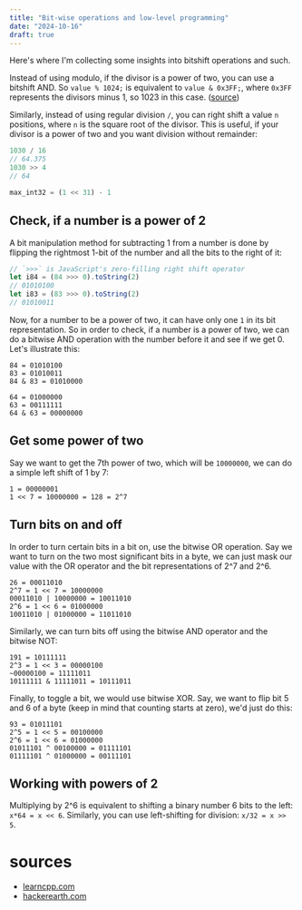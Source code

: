 ```yaml
---
title: "Bit-wise operations and low-level programming"
date: "2024-10-16"
draft: true
---
```


Here's where I'm collecting some insights into bitshift operations and such.

Instead of using modulo, if the divisor is a power of two, you can use a bitshift AND.
So `value % 1024;` is equivalent to `value & 0x3FF;`, where `0x3FF` represents the divisors minus 1, so 1023 in this case. ([source](https://mziccard.me/2015/05/08/modulo-and-division-vs-bitwise-operations/))

Similarly, instead of using regular division `/`, you can right shift a value `n` positions, where `n` is the square root of the divisor. This is useful, if your divisor is a power of two and you want division without remainder:

```javascript
1030 / 16
// 64.375
1030 >> 4
// 64
```

```python
max_int32 = (1 << 31) - 1
```

## Check, if a number is a power of 2

A bit manipulation method for subtracting 1 from a number is done by flipping the rightmost 1-bit of the number and all the bits to the right of it:

```javascript
// `>>>` is JavaScript's zero-filling right shift operator
let i84 = (84 >>> 0).toString(2)
// 01010100
let i83 = (83 >>> 0).toString(2)
// 01010011
```

Now, for a number to be a power of two, it can have only one `1` in its bit representation. So in order to check, if a number is a power of two, we can do a bitwise AND operation with the number before it and see if we get 0. Let's illustrate this:

```
84 = 01010100
83 = 01010011
84 & 83 = 01010000

64 = 01000000
63 = 00111111
64 & 63 = 00000000
```

## Get some power of two

Say we want to get the 7th power of two, which will be `10000000`, we can do a simple left shift of 1 by 7:

```
1 = 00000001
1 << 7 = 10000000 = 128 = 2^7
```

<!--
## Generate all the possible subsets of a set

([source](https://www.hackerearth.com/practice/basic-programming/bit-manipulation/basics-of-bit-manipulation/tutorial/))

[...]
-->

## Turn bits on and off

In order to turn certain bits in a bit on, use the bitwise OR operation. Say we want to turn on the two most significant bits in a byte, we can just mask our value with the OR operator and the bit representations of 2^7 and 2^6.

```
26 = 00011010
2^7 = 1 << 7 = 10000000
00011010 | 10000000 = 10011010
2^6 = 1 << 6 = 01000000
10011010 | 01000000 = 11011010
```

Similarly, we can turn bits off using the bitwise AND operator and the bitwise NOT:

```
191 = 10111111
2^3 = 1 << 3 = 00000100
~00000100 = 11111011
10111111 & 11111011 = 10111011
```

Finally, to toggle a bit, we would use bitwise XOR. Say, we want to flip bit 5 and 6 of a byte (keep in mind that counting starts at zero), we'd just do this:

```
93 = 01011101
2^5 = 1 << 5 = 00100000
2^6 = 1 << 6 = 01000000
01011101 ^ 00100000 = 01111101
01111101 ^ 01000000 = 00111101
```

## Working with powers of 2

Multiplying by 2^6 is equivalent to shifting a binary number 6 bits to the left: `x*64 = x << 6`. Similarly, you can use left-shifting for division: `x/32 = x >> 5`.

# sources

- [learncpp.com](https://www.learncpp.com/cpp-tutorial/bit-manipulation-with-bitwise-operators-and-bit-masks/)
- [hackerearth.com](https://www.hackerearth.com/practice/basic-programming/bit-manipulation/basics-of-bit-manipulation/tutorial/)
